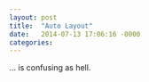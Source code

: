 ```yaml
---
layout: post
title:  "Auto Layout"
date:   2014-07-13 17:06:16 -0000
categories:
---
```


... is confusing as hell.
